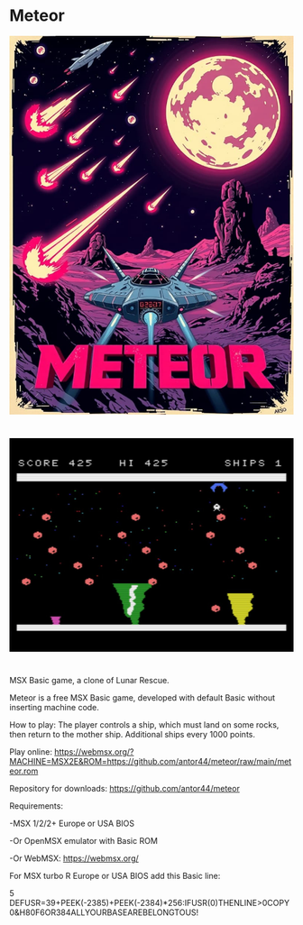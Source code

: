 # Meteor

![Meteor](https://github.com/antor44/meteor/blob/main/Meteor.jpg)
#


![Screenshot](https://github.com/antor44/meteor/blob/main/meteor.jpg)

#

MSX Basic game, a clone of Lunar Rescue.

Meteor is a free MSX Basic game, developed with default Basic without inserting machine code.

How to play: The player controls a ship, which must land on some rocks, then return to the mother ship. Additional ships every 1000 points.

Play online:
https://webmsx.org/?MACHINE=MSX2E&ROM=https://github.com/antor44/meteor/raw/main/meteor.rom

Repository for downloads:
https://github.com/antor44/meteor

Requirements:

-MSX 1/2/2+ Europe or USA BIOS

-Or OpenMSX emulator with Basic ROM

-Or WebMSX:  https://webmsx.org/


For MSX turbo R Europe or USA BIOS add this Basic line:

5 DEFUSR=39+PEEK(-2385)+PEEK(-2384)*256:IFUSR(0)THENLINE>0COPY0&H80F6OR384ALLYOURBASEAREBELONGTOUS!
